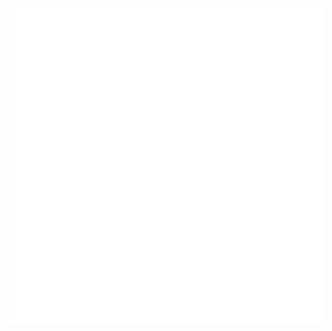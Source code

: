 ![A fish from the game wosta swims from left to right. It stops in the middle, blinks two times and swims out of the view. Made by Sem Pruijs is shown. Sem Pruijs is written by hand](https://github.com/SemPruijs/SemPruijs/blob/master/WostAnimation12.gif)

